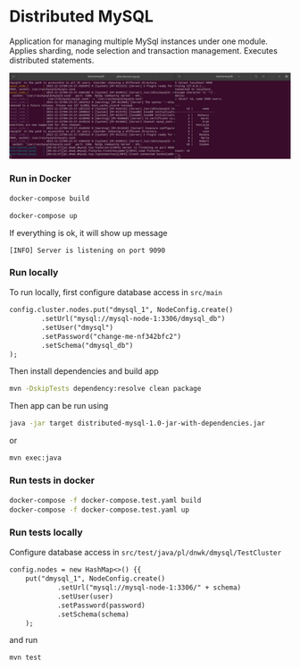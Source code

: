 # Distributed MySQL

Application for managing multiple MySql instances under one module. 
Applies sharding, node selection and transaction management.
Executes distributed statements.

![Interface](dmysql_example.jpg)

### Run in Docker

```bash
docker-compose build
```

```bash
docker-compose up
```

If everything is ok, it will show up message

```
[INFO] Server is listening on port 9090
```


### Run locally
To run locally, first configure database access in `src/main`
```
config.cluster.nodes.put("dmysql_1", NodeConfig.create()
        .setUrl("mysql://mysql-node-1:3306/dmysql_db")
        .setUser("dmysql")
        .setPassword("change-me-nf342bfc2")
        .setSchema("dmysql_db")
);
```

Then install dependencies and build app

```bash
mvn -DskipTests dependency:resolve clean package
```

Then app can be run using

```bash
java -jar target distributed-mysql-1.0-jar-with-dependencies.jar
```
or
```bash
mvn exec:java
```

### Run tests in docker
```bash
docker-compose -f docker-compose.test.yaml build
docker-compose -f docker-compose.test.yaml up
```

### Run tests locally
Configure database access in `src/test/java/pl/dnwk/dmysql/TestCluster`
```
config.nodes = new HashMap<>() {{
    put("dmysql_1", NodeConfig.create()
            .setUrl("mysql://mysql-node-1:3306/" + schema)
            .setUser(user)
            .setPassword(password)
            .setSchema(schema)
    );
```

and run

```bash
mvn test
```